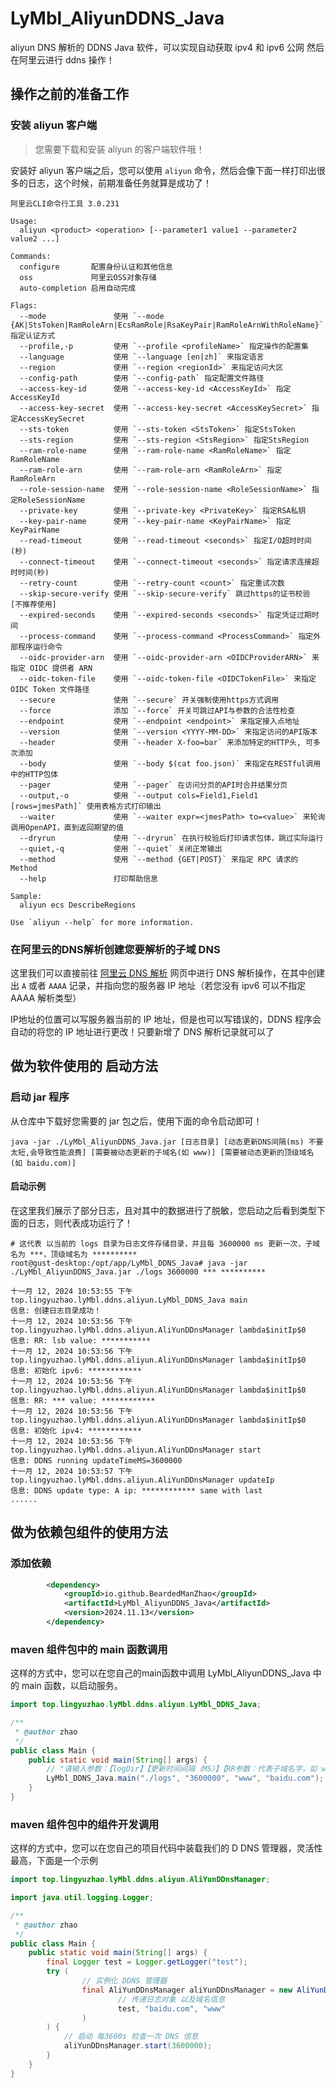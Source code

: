 # LyMbl_AliyunDDNS_Java

aliyun DNS 解析的 DDNS Java 软件，可以实现自动获取 ipv4 和 ipv6 公网 然后在阿里云进行 ddns 操作！

## 操作之前的准备工作

### 安装 aliyun 客户端

> 您需要下载和安装 aliyun 的客户端软件哦！

安装好 aliyun 客户端之后，您可以使用 `aliyun` 命令，然后会像下面一样打印出很多的日志，这个时候，前期准备任务就算是成功了！

```
阿里云CLI命令行工具 3.0.231

Usage:
  aliyun <product> <operation> [--parameter1 value1 --parameter2 value2 ...]

Commands:
  configure       配置身份认证和其他信息
  oss             阿里云OSS对象存储
  auto-completion 启用自动完成

Flags:
  --mode               使用 `--mode {AK|StsToken|RamRoleArn|EcsRamRole|RsaKeyPair|RamRoleArnWithRoleName}` 指定认证方式
  --profile,-p         使用 `--profile <profileName>` 指定操作的配置集
  --language           使用 `--language [en|zh]` 来指定语言
  --region             使用 `--region <regionId>` 来指定访问大区
  --config-path        使用 `--config-path` 指定配置文件路径
  --access-key-id      使用 `--access-key-id <AccessKeyId>` 指定AccessKeyId
  --access-key-secret  使用 `--access-key-secret <AccessKeySecret>` 指定AccessKeySecret
  --sts-token          使用 `--sts-token <StsToken>` 指定StsToken
  --sts-region         使用 `--sts-region <StsRegion>` 指定StsRegion
  --ram-role-name      使用 `--ram-role-name <RamRoleName>` 指定RamRoleName
  --ram-role-arn       使用 `--ram-role-arn <RamRoleArn>` 指定RamRoleArn
  --role-session-name  使用 `--role-session-name <RoleSessionName>` 指定RoleSessionName
  --private-key        使用 `--private-key <PrivateKey>` 指定RSA私钥
  --key-pair-name      使用 `--key-pair-name <KeyPairName>` 指定KeyPairName
  --read-timeout       使用 `--read-timeout <seconds>` 指定I/O超时时间(秒)
  --connect-timeout    使用 `--connect-timeout <seconds>` 指定请求连接超时时间(秒)
  --retry-count        使用 `--retry-count <count>` 指定重试次数
  --skip-secure-verify 使用 `--skip-secure-verify` 跳过https的证书校验 [不推荐使用]
  --expired-seconds    使用 `--expired-seconds <seconds>` 指定凭证过期时间
  --process-command    使用 `--process-command <ProcessCommand>` 指定外部程序运行命令
  --oidc-provider-arn  使用 `--oidc-provider-arn <OIDCProviderARN>` 来指定 OIDC 提供者 ARN
  --oidc-token-file    使用 `--oidc-token-file <OIDCTokenFile>` 来指定 OIDC Token 文件路径
  --secure             使用 `--secure` 开关强制使用https方式调用
  --force              添加 `--force` 开关可跳过API与参数的合法性检查
  --endpoint           使用 `--endpoint <endpoint>` 来指定接入点地址
  --version            使用 `--version <YYYY-MM-DD>` 来指定访问的API版本
  --header             使用 `--header X-foo=bar` 来添加特定的HTTP头, 可多次添加
  --body               使用 `--body $(cat foo.json)` 来指定在RESTful调用中的HTTP包体
  --pager              使用 `--pager` 在访问分页的API时合并结果分页
  --output,-o          使用 `--output cols=Field1,Field1 [rows=jmesPath]` 使用表格方式打印输出
  --waiter             使用 `--waiter expr=<jmesPath> to=<value>` 来轮询调用OpenAPI，直到返回期望的值
  --dryrun             使用 `--dryrun` 在执行校验后打印请求包体，跳过实际运行
  --quiet,-q           使用 `--quiet` 关闭正常输出
  --method             使用 `--method {GET|POST}` 来指定 RPC 请求的 Method
  --help               打印帮助信息

Sample:
  aliyun ecs DescribeRegions

Use `aliyun --help` for more information.

```

### 在阿里云的DNS解析创建您要解析的子域 DNS

这里我们可以直接前往 [阿里云 DNS 解析](https://wanwang.aliyun.com/domain/dns) 网页中进行 DNS 解析操作，在其中创建出 `A` 或者 `AAAA` 记录，并指向您的服务器 IP 地址（若您没有 ipv6 可以不指定 AAAA 解析类型）

IP地址的位置可以写服务器当前的 IP 地址，但是也可以写错误的，DDNS 程序会自动的将您的 IP 地址进行更改！只要新增了 DNS 解析记录就可以了

## 做为软件使用的 启动方法

### 启动 jar 程序

从仓库中下载好您需要的 jar 包之后，使用下面的命令启动即可！

```shell
java -jar ./LyMbl_AliyunDDNS_Java.jar [日志目录] [动态更新DNS间隔(ms) 不要太短,会导致性能浪费] [需要被动态更新的子域名(如 www)] [需要被动态更新的顶级域名(如 baidu.com)]
```

#### 启动示例

在这里我们展示了部分日志，且对其中的数据进行了脱敏，您启动之后看到类型下面的日志，则代表成功运行了！

```
# 这代表 以当前的 logs 目录为日志文件存储目录，并且每 3600000 ms 更新一次，子域名为 ***，顶级域名为 **********
root@gust-desktop:/opt/app/LyMbl_DDNS_Java# java -jar ./LyMbl_AliyunDDNS_Java.jar ./logs 3600000 *** **********

十一月 12, 2024 10:53:55 下午 top.lingyuzhao.lyMbl.ddns.aliyun.LyMbl_DDNS_Java main
信息: 创建日志目录成功！
十一月 12, 2024 10:53:56 下午 top.lingyuzhao.lyMbl.ddns.aliyun.AliYunDDnsManager lambda$initIp$0
信息: RR: lsb value: ***********  
十一月 12, 2024 10:53:56 下午 top.lingyuzhao.lyMbl.ddns.aliyun.AliYunDDnsManager lambda$initIp$0
信息: 初始化 ipv6: ************
十一月 12, 2024 10:53:56 下午 top.lingyuzhao.lyMbl.ddns.aliyun.AliYunDDnsManager lambda$initIp$0
信息: RR: *** value: ************
十一月 12, 2024 10:53:56 下午 top.lingyuzhao.lyMbl.ddns.aliyun.AliYunDDnsManager lambda$initIp$0
信息: 初始化 ipv4: ************
十一月 12, 2024 10:53:56 下午 top.lingyuzhao.lyMbl.ddns.aliyun.AliYunDDnsManager start
信息: DDNS running updateTimeMS=3600000
十一月 12, 2024 10:53:57 下午 top.lingyuzhao.lyMbl.ddns.aliyun.AliYunDDnsManager updateIp
信息: DDNS update type: A ip: ************ same with last
......
```

## 做为依赖包组件的使用方法

### 添加依赖

```xml
        <dependency>
            <groupId>io.github.BeardedManZhao</groupId>
            <artifactId>LyMbl_AliyunDDNS_Java</artifactId>
            <version>2024.11.13</version>
        </dependency>
```

### maven 组件包中的 main 函数调用

这样的方式中，您可以在您自己的main函数中调用 LyMbl_AliyunDDNS_Java 中的 main 函数，以启动服务。

```java
import top.lingyuzhao.lyMbl.ddns.aliyun.LyMbl_DDNS_Java;

/**
 * @author zhao
 */
public class Main {
    public static void main(String[] args) {
        // "请输入参数：【logDir】【更新时间间隔（MS）】【RR参数：代表子域名字，如 www】【顶级域名：如 baidu.com】"
        LyMbl_DDNS_Java.main("./logs", "3600000", "www", "baidu.com");
    }
}

```

### maven 组件包中的组件开发调用

这样的方式中，您可以在您自己的项目代码中装载我们的 D DNS 管理器，灵活性最高，下面是一个示例

```java
import top.lingyuzhao.lyMbl.ddns.aliyun.AliYunDDnsManager;

import java.util.logging.Logger;

/**
 * @author zhao
 */
public class Main {
    public static void main(String[] args) {
        final Logger test = Logger.getLogger("test");
        try (
                // 实例化 DDNS 管理器
                final AliYunDDnsManager aliYunDDnsManager = new AliYunDDnsManager(
                        // 传递日志对象 以及域名信息
                        test, "baidu.com", "www"
                )
        ) {
            // 启动 每3600s 检查一次 DNS 信息
            aliYunDDnsManager.start(3600000);
        }
    }
}
```

